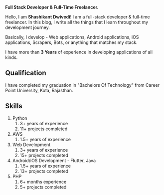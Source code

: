 **Full Stack Developer & Full-Time Freelancer.**

Hello, I am **Shashikant Dwivedi**! I am a full-stack developer & full-time freelancer. In this blog, I write all the things that I learn throughout my development journey.

Basically, I develop  - Web applications, Android applications, iOS applications, Scrapers, Bots, or anything that matches my stack.

I have more than **3 Years** of experience in developing applications of all kinds.

## Qualification
I have completed my graduation in "Bachelors Of Technology" from Career Point University, Kota, Rajasthan.

## Skills
1. Python
   1. 3+ years of experience
   2. 11+ projects completed
2. AWS
   1. 1.5+ years of experience
3. Web Development
   1. 3+ years of experience
   2. 15+ projects completed
4. Android/iOS Development - Flutter, Java
   1. 1.5+ years of experience
   2. 13+ projects completed
5. PHP
   1. 6+ months experience
   2. 5+ projects completed

